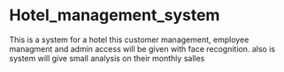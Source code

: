 # Hotel_management_system
This is a system for a hotel this customer management, employee managment and admin access will be given with face recognition. also is system will give small analysis on their monthly salles
